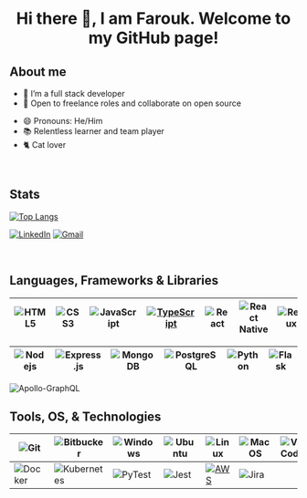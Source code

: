 <h1 align="center"> Hi there 👋, I am Farouk. Welcome to my GitHub page!</h1>

## About me

- 📝 I’m a full stack developer
- 👯 Open to freelance roles and collaborate on open source
 <!-- - ⚡ Fun fact: The chances of a code working at the first run are the same as seeing a unicorn. 
- 💼 React Native (Contract) developer at [Digit Insurace](https://www.godigit.com/) -->
- 😄 Pronouns: He/Him
- 📚 Relentless learner and team player
- 🐈 Cat lover

<!-- ### Highlighted Projects

<a href = "https://github.com/jan-far/Flow-Free-Solver">
  <img src = "https://github-readme-stats.vercel.app/api/pin/?username=jan-far&repo=Flow-Free-Solver&theme=tokyonight&hide_border" align = "center" />
</a>

<!--
**jan-far/jan-far** is a ✨ _special_ ✨ repository because its `README.md` (this file) appears on your GitHub profile.

Here are some ideas to get you started:

- 🔭 I’m currently working on ...
- 🌱 I’m currently learning ...
- 👯 I’m looking to collaborate on ...
- 🤔 I’m looking for help with ...
- 💬 Ask me about ...
- 📫 How to reach me: ...
- 😄 Pronouns: ...
- ⚡ Fun fact: ...
-->

</br>

## Stats

<!-- [![Farouk's GitHub stats](https://github-readme-stats.vercel.app/api?username=jan-far&count_private=true&show_icons=true&theme=onedark)](https://github.com/jan-far?tab=repositories) |
-->
[![Top Langs](https://github-readme-stats.vercel.app/api/top-langs/?username=jan-far&layout=compact&theme=onedark)](https://github.com/jan-far?tab=repositories) 

<!-- |
| ------------------------------------------------------------------------------------------------------------------------------------------------------------------------------------- | ---------------------------------------------------------------------------------------------------------------------------------------------------------------- |
-->
[![LinkedIn](https://img.shields.io/badge/linkedin-%230077B5.svg?&style=for-the-badge&logo=linkedin&logoColor=white)](https://www.linkedin.com/in/farouk-ligali//)
[![Gmail](https://img.shields.io/badge/gmail-%23D14836.svg?&style=for-the-badge&logo=gmail&logoColor=white)](mailto:ligalifarouk@gmail.com)

</br>

## Languages, Frameworks & Libraries

| ![HTML5](https://img.shields.io/badge/html5-%23E34F26.svg?style=for-the-badge&logo=html5&logoColor=white) | ![CSS3](https://img.shields.io/badge/css3-%231572B6.svg?style=for-the-badge&logo=css3&logoColor=white) | ![JavaScript](https://img.shields.io/badge/javascript-%23323330.svg?style=for-the-badge&logo=javascript&logoColor=%23F7DF1E) | [![TypeScript](https://badgen.net/badge/icon/typescript?icon=typescript&label)](https://typescriptlang.org) | ![React](https://img.shields.io/badge/react-%2320232a.svg?style=for-the-badge&logo=react&logoColor=%2361DAFB) | ![React Native](https://img.shields.io/badge/react_native-%2320232a.svg?style=for-the-badge&logo=react&logoColor=%2361DAFB) | ![Redux](https://img.shields.io/badge/redux-%23593d88.svg?style=for-the-badge&logo=redux&logoColor=white) |
| --------------------------------------------------------------------------------------------------------- | ------------------------------------------------------------------------------------------------------ | ---------------------------------------------------------------------------------------------------------------------------- | ----------------------------------------------------------------------------------------------------------- | ------------------------------------------------------------------------------------------------------------- | --------------------------------------------------------------------------------------------------------------------------- | --------------------------------------------------------------------------------------------------------- |

| ![Nodejs](https://img.shields.io/badge/node.js-%2320232a.svg?style=for-the-badge&logo=node.js&logoColor=green&labelColor=%23414d59) | ![Express.js](https://img.shields.io/badge/express.js-%2320232a.svg?style=for-the-badge&logo=express&logoColor=%2361DAFB) | ![MongoDB](https://img.shields.io/badge/mongodb-%23283c07?style=for-the-badge&logo=mongodb&logoColor=0d4503&labelColor=dbdbdb) | ![PostgreSQL](https://img.shields.io/badge/postgresql-%2320232a.svg?style=for-the-badge&logo=postgresql&logoColor=white&labelColor=%231818af) | ![Python](https://img.shields.io/badge/python-%2320232a?style=for-the-badge&logo=python&logoColor=0d4503&labelColor=dbdbdb) | ![Flask](https://img.shields.io/badge/flask-%2320232a?style=for-the-badge&logo=flask&logoColor=black&labelColor=dbdbdb) |
| ----------------------------------------------------------------------------------------------------------------------------------- | ------------------------------------------------------------------------------------------------------------------------- | ------------------------------------------------------------------------------------------------------------------------------ | --------------------------------------------------------------------------------------------------------------------------------------------- | --------------------------------------------------------------------------------------------------------------------------- | ----------------------------------------------------------------------------------------------------------------------- |

![Apollo-GraphQL](https://img.shields.io/badge/-ApolloGraphQL-311C87?style=for-the-badge&logo=apollo-graphql)

## Tools, OS, & Technologies

| ![Git](https://img.shields.io/badge/git-%2320232a.svg?style=for-the-badge&logo=git&logoColor=white&labelColor=red)    | ![Bitbucker](https://img.shields.io/badge/bitbucket-20232a?style=for-the-badge&logo=bitbucket&logoColor=blue&labelColor=white)    | ![Windows](https://img.shields.io/badge/Windows-0078D6?style=for-the-badge&logo=windows&logoColor=0078D6&labelColor=white) | ![Ubuntu](https://img.shields.io/badge/Ubuntu-E95420?style=for-the-badge&logo=ubuntu&logoColor=white) | ![Linux](https://img.shields.io/badge/linux-20232a?style=for-the-badge&logo=linux&logoColor=black&labelColor=white)                                 | ![MacOS](https://img.shields.io/badge/mac_os-20232a?style=for-the-badge&logo=macos&logoColor=white)             | ![VS Code](https://img.shields.io/badge/Visual_Studio_Code-0078d7.svg?style=for-the-badge&logo=visual-studio-code&logoColor=white) |
| --------------------------------------------------------------------------------------------------------------------- | --------------------------------------------------------------------------------------------------------------------------------- | -------------------------------------------------------------------------------------------------------------------------- | ----------------------------------------------------------------------------------------------------- | --------------------------------------------------------------------------------------------------------------------------------------------------- | --------------------------------------------------------------------------------------------------------------- | ---------------------------------------------------------------------------------------------------------------------------------- |
| ![Docker](https://img.shields.io/badge/docker-20232a?style=for-the-badge&logo=docker&logoColor=blue&labelColor=white) | ![Kubernetes](https://img.shields.io/badge/kubernetes-20232a?style=for-the-badge&logo=kubernetes&logoColor=white&labelColor=blue) | ![PyTest](https://img.shields.io/badge/pytest-20232a?style=for-the-badge&logo=pytest&logoColor=white&labelColor=darkgreen) | ![Jest](https://img.shields.io/badge/-jest-%23C21325?style=for-the-badge&logo=jest&logoColor=white)   | [![AWS](https://img.shields.io/badge/Learning-AWS-FF9900?style=flat-square&logo=amazon-aws&logoColor=white)](https://github.com/br3ndonland/awsdev) | ![Jira](https://img.shields.io/badge/jira-20232a?style=for-the-badge&logo=jira&logoColor=blue&labelColor=white) |
